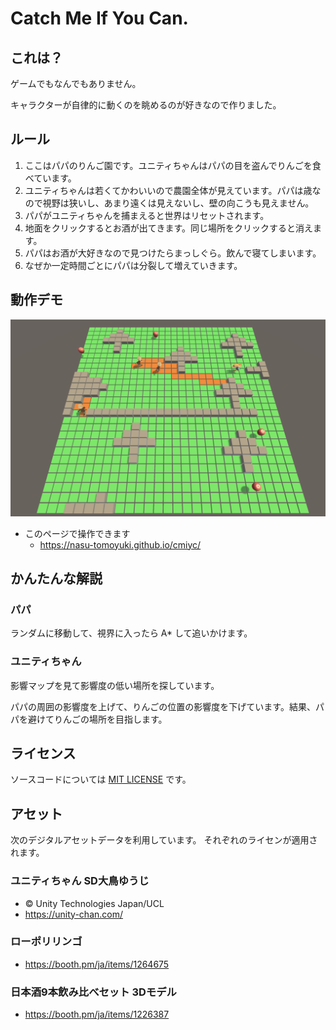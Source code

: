 # Catch Me If You Can.
## これは？
ゲームでもなんでもありません。

キャラクターが自律的に動くのを眺めるのが好きなので作りました。


## ルール
1. ここはパパのりんご園です。ユニティちゃんはパパの目を盗んでりんごを食べています。
1. ユニティちゃんは若くてかわいいので農園全体が見えています。パパは歳なので視野は狭いし、あまり遠くは見えないし、壁の向こうも見えません。
1. パパがユニティちゃんを捕まえると世界はリセットされます。
1. 地面をクリックするとお酒が出てきます。同じ場所をクリックすると消えます。
1. パパはお酒が大好きなので見つけたらまっしぐら。飲んで寝てしまいます。
1. なぜか一定時間ごとにパパは分裂して増えていきます。


## 動作デモ
![デモ](demo.png)

* このページで操作できます
  * https://nasu-tomoyuki.github.io/cmiyc/


## かんたんな解説
### パパ
ランダムに移動して、視界に入ったら A* して追いかけます。

### ユニティちゃん
影響マップを見て影響度の低い場所を探しています。

パパの周囲の影響度を上げて、りんごの位置の影響度を下げています。結果、パパを避けてりんごの場所を目指します。


## ライセンス
ソースコードについては [MIT LICENSE](License/LICENSE) です。


## アセット
次のデジタルアセットデータを利用しています。
それぞれのライセンが適用されます。

### ユニティちゃん SD大鳥ゆうじ
* © Unity Technologies Japan/UCL
* https://unity-chan.com/

### ローポリリンゴ 
* https://booth.pm/ja/items/1264675

### 日本酒9本飲み比べセット 3Dモデル
* https://booth.pm/ja/items/1226387


